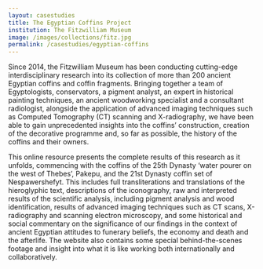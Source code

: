 ```yaml
---
layout: casestudies
title: The Egyptian Coffins Project
institution: The Fitzwilliam Museum
image: /images/collections/fitz.jpg
permalink: /casestudies/egyptian-coffins
---
```

Since 2014, the Fitzwilliam Museum has been conducting cutting-edge interdisciplinary research into its collection of more than 200 ancient Egyptian coffins and coffin fragments. Bringing together a team of Egyptologists, conservators, a pigment analyst, an expert in historical painting techniques, an ancient woodworking specialist and a consultant radiologist, alongside the application of advanced imaging techniques such as Computed Tomography (CT) scanning and X-radiography, we have been able to gain unprecedented insights into the coffins’ construction, creation of the decorative programme and, so far as possible, the history of the coffins and their owners.

This online resource presents the complete results of this research as it unfolds, commencing with the coffins of the 25th Dynasty ‘water pourer on the west of Thebes’, Pakepu, and the 21st Dynasty coffin set of Nespawershefyt. This includes full transliterations and translations of the hieroglyphic text, descriptions of the iconography, raw and interpreted results of the scientific analysis, including pigment analysis and wood identification, results of advanced imaging techniques such as CT scans, X-radiography and scanning electron microscopy, and some historical and social commentary on the significance of our findings in the context of ancient Egyptian attitudes to funerary beliefs, the economy and death and the afterlife. The website also contains some special behind-the-scenes footage and insight into what it is like working both internationally and collaboratively.

